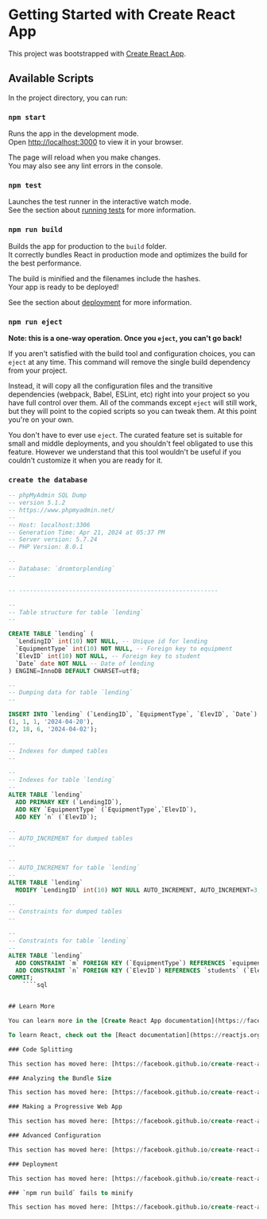 # Getting Started with Create React App

This project was bootstrapped with [Create React App](https://github.com/facebook/create-react-app).

## Available Scripts

In the project directory, you can run:

### `npm start`

Runs the app in the development mode.\
Open [http://localhost:3000](http://localhost:3000) to view it in your browser.

The page will reload when you make changes.\
You may also see any lint errors in the console.

### `npm test`

Launches the test runner in the interactive watch mode.\
See the section about [running tests](https://facebook.github.io/create-react-app/docs/running-tests) for more information.

### `npm run build`

Builds the app for production to the `build` folder.\
It correctly bundles React in production mode and optimizes the build for the best performance.

The build is minified and the filenames include the hashes.\
Your app is ready to be deployed!

See the section about [deployment](https://facebook.github.io/create-react-app/docs/deployment) for more information.

### `npm run eject`

**Note: this is a one-way operation. Once you `eject`, you can't go back!**

If you aren't satisfied with the build tool and configuration choices, you can `eject` at any time. This command will remove the single build dependency from your project.

Instead, it will copy all the configuration files and the transitive dependencies (webpack, Babel, ESLint, etc) right into your project so you have full control over them. All of the commands except `eject` will still work, but they will point to the copied scripts so you can tweak them. At this point you're on your own.

You don't have to ever use `eject`. The curated feature set is suitable for small and middle deployments, and you shouldn't feel obligated to use this feature. However we understand that this tool wouldn't be useful if you couldn't customize it when you are ready for it.

### `create the database`

````sql
-- phpMyAdmin SQL Dump
-- version 5.1.2
-- https://www.phpmyadmin.net/
--
-- Host: localhost:3306
-- Generation Time: Apr 21, 2024 at 05:37 PM
-- Server version: 5.7.24
-- PHP Version: 8.0.1

--
-- Database: `dromtorplending`
--

-- --------------------------------------------------------

--
-- Table structure for table `lending`
--

CREATE TABLE `lending` (
  `LendingID` int(10) NOT NULL, -- Unique id for lending
  `EquipmentType` int(10) NOT NULL, -- Foreign key to equipment
  `ElevID` int(10) NOT NULL, -- Foreign key to student
  `Date` date NOT NULL -- Date of lending
) ENGINE=InnoDB DEFAULT CHARSET=utf8;

--
-- Dumping data for table `lending`
--

INSERT INTO `lending` (`LendingID`, `EquipmentType`, `ElevID`, `Date`) VALUES
(1, 1, 1, '2024-04-20'),
(2, 18, 6, '2024-04-02');

--
-- Indexes for dumped tables
--

--
-- Indexes for table `lending`
--
ALTER TABLE `lending`
  ADD PRIMARY KEY (`LendingID`),
  ADD KEY `EquipmentType` (`EquipmentType`,`ElevID`),
  ADD KEY `n` (`ElevID`);

--
-- AUTO_INCREMENT for dumped tables
--

--
-- AUTO_INCREMENT for table `lending`
--
ALTER TABLE `lending`
  MODIFY `LendingID` int(10) NOT NULL AUTO_INCREMENT, AUTO_INCREMENT=3;

--
-- Constraints for dumped tables
--

--
-- Constraints for table `lending`
--
ALTER TABLE `lending`
  ADD CONSTRAINT `m` FOREIGN KEY (`EquipmentType`) REFERENCES `equipment` (`EquipmentID`),
  ADD CONSTRAINT `n` FOREIGN KEY (`ElevID`) REFERENCES `students` (`ElevID`);
COMMIT;
    ````sql


## Learn More

You can learn more in the [Create React App documentation](https://facebook.github.io/create-react-app/docs/getting-started).

To learn React, check out the [React documentation](https://reactjs.org/).

### Code Splitting

This section has moved here: [https://facebook.github.io/create-react-app/docs/code-splitting](https://facebook.github.io/create-react-app/docs/code-splitting)

### Analyzing the Bundle Size

This section has moved here: [https://facebook.github.io/create-react-app/docs/analyzing-the-bundle-size](https://facebook.github.io/create-react-app/docs/analyzing-the-bundle-size)

### Making a Progressive Web App

This section has moved here: [https://facebook.github.io/create-react-app/docs/making-a-progressive-web-app](https://facebook.github.io/create-react-app/docs/making-a-progressive-web-app)

### Advanced Configuration

This section has moved here: [https://facebook.github.io/create-react-app/docs/advanced-configuration](https://facebook.github.io/create-react-app/docs/advanced-configuration)

### Deployment

This section has moved here: [https://facebook.github.io/create-react-app/docs/deployment](https://facebook.github.io/create-react-app/docs/deployment)

### `npm run build` fails to minify

This section has moved here: [https://facebook.github.io/create-react-app/docs/troubleshooting#npm-run-build-fails-to-minify](https://facebook.github.io/create-react-app/docs/troubleshooting#npm-run-build-fails-to-minify)
